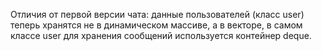 Отличия от первой версии чата:
данные пользователей (класс user) теперь хранятся не в динамическом массиве, а в векторе, в самом классе user для хранения сообщений используется контейнер deque.
